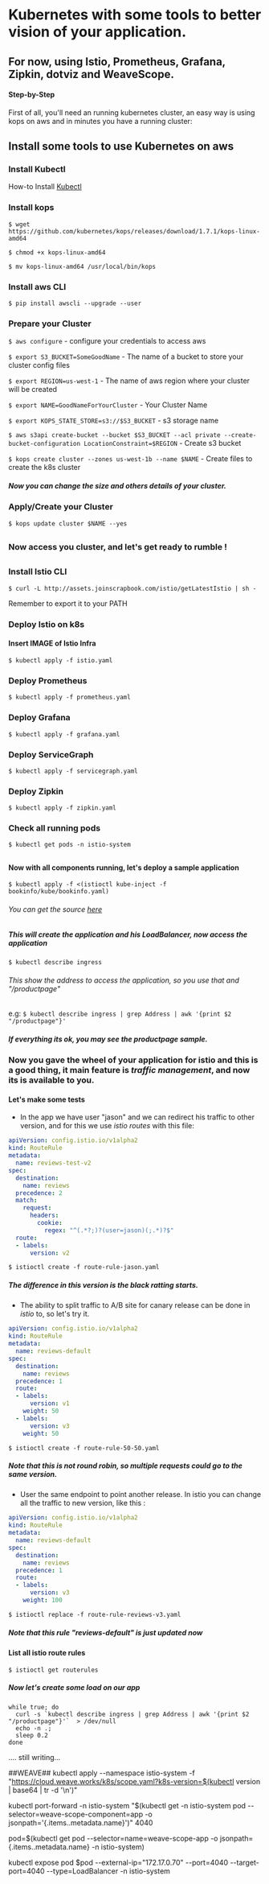 # Kubernetes with some tools to better vision of your application.

## For now, using Istio, Prometheus, Grafana, Zipkin, dotviz and WeaveScope.


#### Step-by-Step

First of all, you'll need an running kubernetes cluster, an easy way is using kops on aws and in minutes you have a running cluster:

## Install some tools to use Kubernetes on aws

### Install Kubectl

How-to Install [Kubectl](https://kubernetes.io/docs/tasks/tools/install-kubectl/)

### Install kops
`$ wget https://github.com/kubernetes/kops/releases/download/1.7.1/kops-linux-amd64 `

`$ chmod +x kops-linux-amd64 `

`$ mv kops-linux-amd64 /usr/local/bin/kops `

### Install aws CLI

`$ pip install awscli --upgrade --user `

### Prepare your Cluster

`$ aws configure` - configure your credentials to access aws

`$ export S3_BUCKET=SomeGoodName` - The name of a bucket to store your cluster config files

`$ export REGION=us-west-1` - The name of aws region where your cluster will be created

`$ export NAME=GoodNameForYourCluster` - Your Cluster Name

`$ export KOPS_STATE_STORE=s3://$S3_BUCKET` - s3 storage name

`$ aws s3api create-bucket --bucket $S3_BUCKET --acl private --create-bucket-configuration LocationConstraint=$REGION` - Create s3 bucket

`$ kops create cluster --zones us-west-1b --name $NAME` - Create files to create the k8s cluster
##### Now you can change the size and others details of your cluster.


### Apply/Create your Cluster
`$ kops update cluster $NAME --yes`

##
### Now access you cluster, and let's get ready to rumble !
##

### Install Istio CLI

`$ curl -L http://assets.joinscrapbook.com/istio/getLatestIstio | sh - `

Remember to export it to your PATH

### Deploy Istio on k8s

#### Insert IMAGE of Istio Infra


`$ kubectl apply -f istio.yaml`


### Deploy Prometheus
`$ kubectl apply -f prometheus.yaml`

### Deploy Grafana
`$ kubectl apply -f grafana.yaml`

### Deploy ServiceGraph
`$ kubectl apply -f servicegraph.yaml`

### Deploy Zipkin
`$ kubectl apply -f zipkin.yaml`


### Check all running pods
`$ kubectl get pods -n istio-system`

##

#### Now with all components running, let's deploy a sample application


`$ kubectl apply -f <(istioctl kube-inject -f bookinfo/kube/bookinfo.yaml)`

###### You can get the source <i>[here](https://github.com/istio/istio/tree/release-0.1/samples/apps/bookinfo)</i>

##### This will create the application and his LoadBalancer, now access the application

`$ kubectl describe ingress`
###### This show the address to access the application, so you use that and "/productpage"

e.g: `$ kubectl describe ingress | grep Address | awk '{print $2 "/productpage"}'`
##### If everything its ok, you may see the productpage sample.

### Now you gave the wheel of your application for <b>istio</b> and this is a good thing, it main feature is <i>traffic management</i>, and now its is available to you.

#### Let's make some tests
* In the app we have user "jason" and we can redirect his traffic to other version, and for this we use <i>istio routes</i> with this file:

```yaml
apiVersion: config.istio.io/v1alpha2
kind: RouteRule
metadata:
  name: reviews-test-v2
spec:
  destination:
    name: reviews
  precedence: 2
  match:
    request:
      headers:
        cookie:
          regex: "^(.*?;)?(user=jason)(;.*)?$"
  route:
  - labels:
      version: v2
```
`$ istioctl create -f route-rule-jason.yaml`
##### The difference in this version is the black ratting starts. 

* The ability to split traffic to A/B site for canary release can be done in <i>istio</i> to, so let's try it.

```yaml
apiVersion: config.istio.io/v1alpha2
kind: RouteRule
metadata:
  name: reviews-default
spec:
  destination:
    name: reviews
  precedence: 1
  route:
  - labels:
      version: v1
    weight: 50
  - labels:
      version: v3
    weight: 50
```
`$ istioctl create -f route-rule-50-50.yaml`
 ##### Note that this is not round robin, so multiple requests could go to the same version.
 
 * User the same endpoint to point another release. In istio you can change all the traffic to new version, like this :

```yaml
apiVersion: config.istio.io/v1alpha2
kind: RouteRule
metadata:
  name: reviews-default
spec:
  destination:
    name: reviews
  precedence: 1
  route:
  - labels:
      version: v3
    weight: 100
```
`$ istioctl replace -f route-rule-reviews-v3.yaml`

##### Note that this rule "reviews-default" is just updated now

#### List all istio route rules

`$ istioctl get routerules`

##### Now let's create some load on our app

```
while true; do
  curl -s `kubectl describe ingress | grep Address | awk '{print $2 "/productpage"}'`  > /dev/null
  echo -n .;
  sleep 0.2
done
```



.... still writing...



##WEAVE##
kubectl apply --namespace istio-system -f "https://cloud.weave.works/k8s/scope.yaml?k8s-version=$(kubectl version | base64 | tr -d '\n')"

kubectl port-forward -n istio-system "$(kubectl get -n istio-system pod --selector=weave-scope-component=app -o jsonpath='{.items..metadata.name}')" 4040


pod=$(kubectl get pod --selector=name=weave-scope-app -o jsonpath={.items..metadata.name} -n istio-system)

kubectl expose pod $pod --external-ip="172.17.0.70" --port=4040 --target-port=4040 --type=LoadBalancer -n istio-system